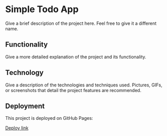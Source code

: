 # Simple Todo App

Give a brief description of the project here. Feel free to give it a different name.

## Functionality

Give a more detailed explanation of the project and its functionality.

## Technology

Give a description of the technologies and techniques used. Pictures, GIFs, or screenshots that detail the project features are recommended.

## Deployment

This project is deployed on GitHub Pages:

[Deploy link](https://nikitastambul.github.io/se_project_todo-app/)
